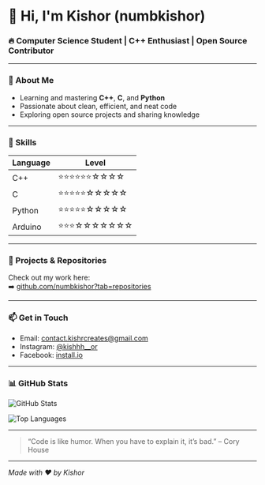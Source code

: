 # 👋 Hi, I'm Kishor (numbkishor)

### 🔥 Computer Science Student | C++ Enthusiast | Open Source Contributor

---

### 🌟 About Me
- Learning and mastering **C++**, **C**, and **Python**  
- Passionate about clean, efficient, and neat code  
- Exploring open source projects and sharing knowledge

---

### 🚀 Skills

| Language   | Level      |
|------------|------------|
| C++        | ⭐⭐⭐⭐⭐⭐☆☆☆☆ |
| C          | ⭐⭐⭐⭐⭐☆☆☆☆☆ |
| Python     | ⭐⭐⭐⭐⭐☆☆☆☆☆ |
| Arduino    | ⭐⭐⭐☆☆☆☆☆☆☆ |

---

### 💼 Projects & Repositories
Check out my work here:  
➡️ [github.com/numbkishor?tab=repositories](https://github.com/numbkishor?tab=repositories)

---

### 📫 Get in Touch

- Email: [contact.kishrcreates@gmail.com](mailto:contact.kishrcreates@gmail.com)  
- Instagram: [@kishhh__or](https://instagram.com/kishhh__or)  
- Facebook: [install.io](https://facebook.com/install.io)

---

### 📊 GitHub Stats

![GitHub Stats](https://github-readme-stats.vercel.app/api?username=numbkishor&show_icons=true&theme=radical)

![Top Languages](https://github-readme-stats.vercel.app/api/top-langs/?username=numbkishor&layout=compact&theme=radical)

---

> “Code is like humor. When you have to explain it, it’s bad.” – Cory House

---

*Made with ❤️ by Kishor*

